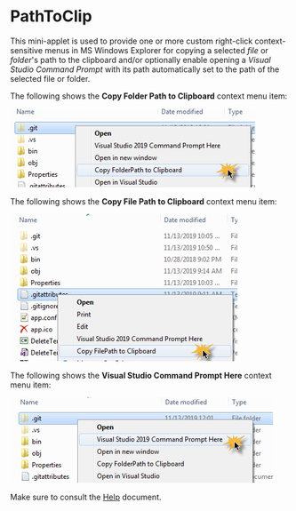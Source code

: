 # PathToClip
This mini-applet is used to provide one or more custom right-click context-sensitive menus in MS Windows Explorer for copying a selected *file* or *folder*'s path to the clipboard and/or optionally
enable opening a *Visual Studio Command Prompt* with its path automatically set to the path of the selected file or folder.

The following shows the **Copy Folder Path to Clipboard** context menu item:

![Image1](Images/image1.png "Copy FolderPath to Clipboard")


The following shows the **Copy File Path to Clipboard** context menu item:

![Image3](Images/image3.png "Copy FilePath to Clipboard")


The following shows the **Visual Studio Command Prompt Here** context menu item:

![Image2](Images/image2.png "Visual Studio Command Prompt Here")

Make sure to consult the [Help](Help/help.htm) document.
